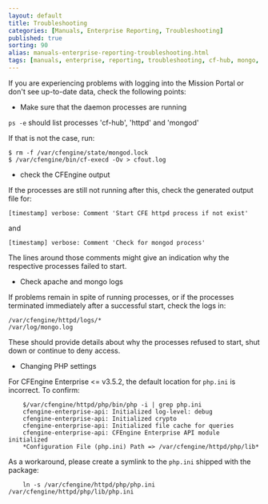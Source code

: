 ```yaml
---
layout: default
title: Troubleshooting
categories: [Manuals, Enterprise Reporting, Troubleshooting]
published: true
sorting: 90
alias: manuals-enterprise-reporting-troubleshooting.html
tags: [manuals, enterprise, reporting, troubleshooting, cf-hub, mongo, apache]
---
```


If you are experiencing problems with logging into the Mission Portal or don't 
see up-to-date data, check the following points:

* Make sure that the daemon processes are running

`ps -e` should list processes 'cf-hub', 'httpd' and 'mongod'

If that is not the case, run:

    $ rm -f /var/cfengine/state/mongod.lock
    $ /var/cfengine/bin/cf-execd -Ov > cfout.log

* check the CFEngine output

If the processes are still not running after this, check the generated output file for:

    [timestamp] verbose: Comment 'Start CFE httpd process if not exist'

and

    [timestamp] verbose: Comment 'Check for mongod process'

The lines around those comments might give an indication why the respective 
processes failed to start.

* Check apache and mongo logs

If problems remain in spite of running processes, or if the processes 
terminated immediately after a successful start, check the logs in:

    /var/cfengine/httpd/logs/*
    /var/log/mongo.log

These should provide details about why the processes refused to start, shut
down or continue to deny access.

* Changing PHP settings

For CFEngine Enterprise <= v3.5.2, the default location for `php.ini` is incorrect. To confirm:

		$/var/cfengine/httpd/php/bin/php -i | grep php.ini
		cfengine-enterprise-api: Initialized log-level: debug
		cfengine-enterprise-api: Initialized crypto
		cfengine-enterprise-api: Initialized file cache for queries
		cfengine-enterprise-api: CFEngine Enterprise API module initialized
		*Configuration File (php.ini) Path => /var/cfengine/httpd/php/lib*

As a workaround, please create a symlink to the `php.ini` shipped with the package:

		ln -s /var/cfengine/httpd/php/php.ini /var/cfengine/httpd/php/lib/php.ini
